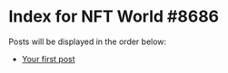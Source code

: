 # Index for NFT World #8686
Posts will be displayed in the order below:

- [Your first post](./001-first.md)

